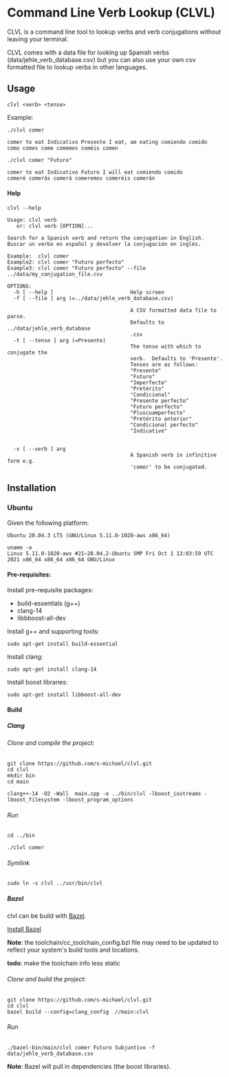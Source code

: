 # Command Line Verb Lookup (CLVL)

CLVL is a command line tool to lookup verbs and verb conjugations without leaving your terminal.  

CLVL comes with a data file for looking up Spanish verbs (data/jehle_verb_database.csv) but you can also use your own csv formatted file to lookup verbs in other languages.

## Usage

`clvl <verb> <tense>`

Example:

```shell
./clvl comer

comer to eat Indicativo Presente I eat, am eating comiendo comido
como comes come comemos coméis comen

./clvl comer "Futuro"

comer to eat Indicativo Futuro I will eat comiendo comido
comeré comerás comerá comeremos comeréis comerán
```

#### Help

```shell
clvl --help

Usage: clvl verb 
   or: clvl verb [OPTION]...

Search for a Spanish verb and return the conjugation in English.
Buscar un verbo en español y devolver la conjugación en inglés.

Example:  clvl comer
Example2: clvl comer "Futuro perfecto"
Example3: clvl comer "Futuro perfecto" --file ../data/my_conjugation_file.csv 

OPTIONS:
  -h [ --help ]                         Help screen
  -f [ --file ] arg (=../data/jehle_verb_database.csv)
                                        
                                        A CSV formatted data file to parse. 
                                        Defaults to ../data/jehle_verb_database
                                        .csv
  -t [ --tense ] arg (=Presente)        
                                        The tense with which to conjugate the 
                                        verb.  Defaults to 'Presente'.
                                        Tenses are as follows:
                                        "Presente"
                                        "Futuro"
                                        "Imperfecto"
                                        "Pretérito"
                                        "Condicional"
                                        "Presente perfecto"
                                        "Futuro perfecto"
                                        "Pluscuamperfecto"
                                        "Pretérito anterior"
                                        "Condicional perfecto"
                                        "Indicative"
                                        
                                        
  -v [ --verb ] arg                     
                                        A Spanish verb in infinitive form e.g. 
                                        'comer' to be conjugated.

```

## Installation

### Ubuntu  

Given the following platform:

```shell
Ubuntu 20.04.3 LTS (GNU/Linux 5.11.0-1020-aws x86_64)

uname -a
Linux 5.11.0-1020-aws #21~20.04.2-Ubuntu SMP Fri Oct 1 13:03:59 UTC 2021 x86_64 x86_64 x86_64 GNU/Linux
```

#### Pre-requisites:

Install pre-requisite packages:
- build-essentials (g++)
- clang-14
- libbboost-all-dev

Install g++ and supporting tools:

```shell
sudo apt-get install build-essential
```

Install clang:

```shell
sudo apt-get install clang-14
```

Install boost libraries:

```shell
sudo apt-get install libboost-all-dev
```

#### Build

##### Clang

###### Clone and compile the project:

```shell
git clone https://github.com/s-michael/clvl.git
cd clvl
mkdir bin
cd main

clang++-14 -O2 -Wall  main.cpp -o ../bin/clvl -lboost_iostreams -lboost_filesystem -lboost_program_options 
```
 
###### Run

```shell
cd ../bin

./clvl comer

```

###### Symlink

```shell
sudo ln -s clvl ../usr/bin/clvl
```

##### Bazel

clvl can be build with [Bazel](https://bazel.build/).

[Install Bazel](https://docs.bazel.build/versions/main/install.html)

__Note__: the toolchain/cc_toolchain_config.bzl file may need to be updated to reflect your system's build tools and locations.

__todo__: make the toolchain info less static

###### Clone and build the project:

```shell
git clone https://github.com/s-michael/clvl.git
cd clvl
bazel build --config=clang_config  //main:clvl
```

###### Run

```shell
./bazel-bin/main/clvl comer Futuro Subjuntivo -f data/jehle_verb_database.csv
```
__Note__: Bazel will pull in dependencies (the boost libraries). 


